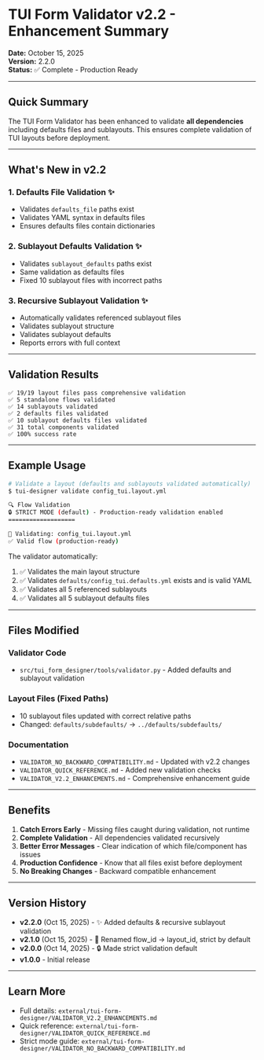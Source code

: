 # TUI Form Validator v2.2 - Enhancement Summary

**Date:** October 15, 2025  
**Version:** 2.2.0  
**Status:** ✅ Complete - Production Ready

---

## Quick Summary

The TUI Form Validator has been enhanced to validate **all dependencies** including defaults files and sublayouts. This ensures complete validation of TUI layouts before deployment.

---

## What's New in v2.2

### 1. Defaults File Validation ✨
- Validates `defaults_file` paths exist
- Validates YAML syntax in defaults files
- Ensures defaults files contain dictionaries

### 2. Sublayout Defaults Validation ✨
- Validates `sublayout_defaults` paths exist
- Same validation as defaults files
- Fixed 10 sublayout files with incorrect paths

### 3. Recursive Sublayout Validation ✨
- Automatically validates referenced sublayout files
- Validates sublayout structure
- Validates sublayout defaults
- Reports errors with full context

---

## Validation Results

```
✅ 19/19 layout files pass comprehensive validation
✅ 5 standalone flows validated
✅ 14 sublayouts validated
✅ 2 defaults files validated
✅ 10 sublayout defaults files validated
✅ 31 total components validated
✅ 100% success rate
```

---

## Example Usage

```bash
# Validate a layout (defaults and sublayouts validated automatically)
$ tui-designer validate config_tui.layout.yml

🔍 Flow Validation
🔒 STRICT MODE (default) - Production-ready validation enabled
===================

🔧 Validating: config_tui.layout.yml
✅ Valid flow (production-ready)
```

The validator automatically:
1. ✅ Validates the main layout structure
2. ✅ Validates `defaults/config_tui.defaults.yml` exists and is valid YAML
3. ✅ Validates all 5 referenced sublayouts
4. ✅ Validates all 5 sublayout defaults files

---

## Files Modified

### Validator Code
- `src/tui_form_designer/tools/validator.py` - Added defaults and sublayout validation

### Layout Files (Fixed Paths)
- 10 sublayout files updated with correct relative paths
- Changed: `defaults/subdefaults/` → `../defaults/subdefaults/`

### Documentation
- `VALIDATOR_NO_BACKWARD_COMPATIBILITY.md` - Updated with v2.2 changes
- `VALIDATOR_QUICK_REFERENCE.md` - Added new validation checks
- `VALIDATOR_V2.2_ENHANCEMENTS.md` - Comprehensive enhancement guide

---

## Benefits

1. **Catch Errors Early** - Missing files caught during validation, not runtime
2. **Complete Validation** - All dependencies validated recursively
3. **Better Error Messages** - Clear indication of which file/component has issues
4. **Production Confidence** - Know that all files exist before deployment
5. **No Breaking Changes** - Backward compatible enhancement

---

## Version History

- **v2.2.0** (Oct 15, 2025) - ✨ Added defaults & recursive sublayout validation
- **v2.1.0** (Oct 15, 2025) - 🔄 Renamed flow_id → layout_id, strict by default
- **v2.0.0** (Oct 14, 2025) - 🔒 Made strict validation default
- **v1.0.0** - Initial release

---

## Learn More

- Full details: `external/tui-form-designer/VALIDATOR_V2.2_ENHANCEMENTS.md`
- Quick reference: `external/tui-form-designer/VALIDATOR_QUICK_REFERENCE.md`
- Strict mode guide: `external/tui-form-designer/VALIDATOR_NO_BACKWARD_COMPATIBILITY.md`
